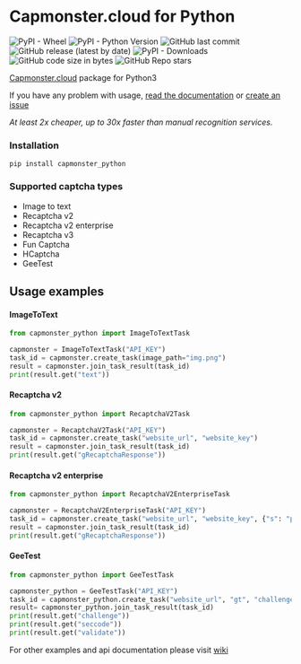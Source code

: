Capmonster.cloud for Python
=
![PyPI - Wheel](https://img.shields.io/pypi/wheel/capmonster-python?style=plastic) ![PyPI - Python Version](https://img.shields.io/pypi/pyversions/capmonster_python?style=flat) ![GitHub last commit](https://img.shields.io/github/last-commit/alperensert/capmonster_python?style=flat) ![GitHub release (latest by date)](https://img.shields.io/github/v/release/alperensert/capmonster_python?style=flat) ![PyPI - Downloads](https://img.shields.io/pypi/dm/capmonster_python?style=flat) ![GitHub code size in bytes](https://img.shields.io/github/languages/code-size/alperensert/capmonster_python?style=flat) ![GitHub Repo stars](https://img.shields.io/github/stars/alperensert/capmonster_python?style=social) 

[Capmonster.cloud](https://capmonster.cloud) package for Python3

If you have any problem with usage, [read the documentation](https://alperensert.github.io/capmonster_python) or [create an issue](https://github.com/alperensert/capmonster_python/issues/new)

*At least 2x cheaper, up to 30x faster than manual recognition services.*

### Installation
```
pip install capmonster_python
```

### Supported captcha types
- Image to text
- Recaptcha v2
- Recaptcha v2 enterprise
- Recaptcha v3
- Fun Captcha
- HCaptcha
- GeeTest

Usage examples
-

#### ImageToText

```python
from capmonster_python import ImageToTextTask

capmonster = ImageToTextTask("API_KEY")
task_id = capmonster.create_task(image_path="img.png")
result = capmonster.join_task_result(task_id)
print(result.get("text"))
```

#### Recaptcha v2

```python
from capmonster_python import RecaptchaV2Task

capmonster = RecaptchaV2Task("API_KEY")
task_id = capmonster.create_task("website_url", "website_key")
result = capmonster.join_task_result(task_id)
print(result.get("gRecaptchaResponse"))
```

#### Recaptcha v2 enterprise

```python
from capmonster_python import RecaptchaV2EnterpriseTask

capmonster = RecaptchaV2EnterpriseTask("API_KEY")
task_id = capmonster.create_task("website_url", "website_key", {"s": "payload value"}, "api_domain")
result = capmonster.join_task_result(task_id)
print(result.get("gRecaptchaResponse"))
```

#### GeeTest

```python
from capmonster_python import GeeTestTask

capmonster_python = GeeTestTask("API_KEY")
task_id = capmonster_python.create_task("website_url", "gt", "challenge")
result= capmonster_python.join_task_result(task_id)
print(result.get("challenge"))
print(result.get("seccode"))
print(result.get("validate"))
```

For other examples and api documentation please visit [wiki](https://alperensert.github.io/capmonster_python)